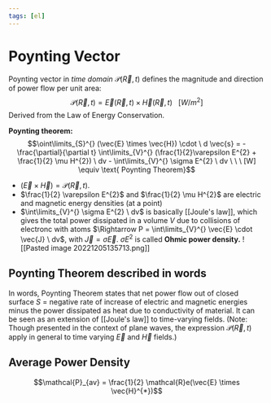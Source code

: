 ```yaml
---
tags: [el]
---
```

# Poynting Vector 

Poynting vector in *time domain* $\mathcal{P}(\vec{R},t)$ defines the magnitude and direction of power flow per unit area: $$\mathcal{P}(\vec{R},t) = \vec{E}(\vec{R},t) \times \vec{H}(\vec{R},t) \ \ \ [W/m^{2}]$$Derived from the Law of Energy Conservation.

**Poynting theorem:** $$\oint\limits_{S}^{} (\vec{E} \times \vec{H}) \cdot \ d \vec{s} = - \frac{\partial}{\partial t} \int\limits_{V}^{} (\frac{1}{2}\varepsilon E^{2} + \frac{1}{2} \mu H^{2}) \ dv - \int\limits_{V}^{} \sigma E^{2} \ dv \ \ \ [W] \equiv \text{ Poynting Theorem}$$
- $(\vec{E} \times \vec{H}) = \mathcal{P}(\vec{R},t)$.
- $\frac{1}{2} \varepsilon E^{2}$ and $\frac{1}{2} \mu H^{2}$ are electric and magnetic energy densities (at a point)
- $\int\limits_{V}^{} \sigma E^{2} \ dv$ is basically [[Joule's law]], which gives the total power dissipated in a volume $V$ due to collisions of electronc with atoms 
$\Rightarrow P = \int\limits_{V}^{} \vec{E} \cdot \vec{J} \ dv$, with $\vec{J} = \sigma \vec{E}$.
$\sigma E^{2}$ is called **Ohmic power density.**
![[Pasted image 20221205135713.png]]

## Poynting Theorem described in words
In words, Poynting Theorem states that net power flow out of closed surface $S$ = negative rate of increase of electric and magnetic energies minus the power dissipated as heat due to conductivity of material. It can be seen as an extension of  [[Joule's law]] to time-varying fields. (Note: Though presented in the context of plane waves, the expression $\mathcal{P}(\vec{R},t)$ apply in general to time varying $\vec{E}$ and $\vec{H}$ fields.)

## Average Power Density
$$\mathcal{P}_{av} = \frac{1}{2} \mathcal{R}e(\vec{E} \times \vec{H}^{*})$$